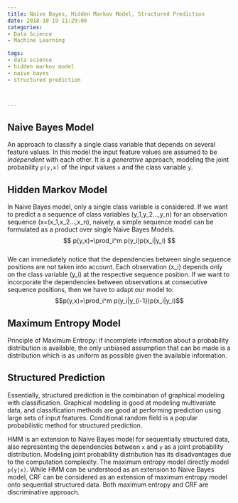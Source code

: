 ```yaml
---
title: Naive Bayes, Hidden Markov Model, Structured Prediction
date: 2018-10-19 11:29:00
categories:
- Data Science
- Machine Learning

tags:
- data science
- hidden markov model
- naive bayes
- structured prediction



---
```


## Naive Bayes Model
An approach to classify a single class variable that depends on several feature values. In this model the input feature values are assumed to be *independent* with each other. It is a *generative* approach, modeling the joint probability `p(y,x)` of the input values `x` and the class variable `y`.   


## Hidden Markov Model
In Naive Bayes model, only a single class variable is considered. If we want to predict a a sequence of class variables 
\(y_1,y_2...,y_n\) for an observation sequence \(x=(x_1,x_2...,x_n\), naively, a simple sequence model can be formulated as a product over single Naive Bayes Models.  
$$ p(y,x)=\prod_i^m p(y_i)p(x_i|y_i) $$  
We can immediately notice that the dependencies between single sequence positions are not taken into account. Each observation \(x_i\) depends only on the class variable \(y_i\) at the respective sequence position. If we want to incorporate the dependencies between observations at consecutive sequence positions, then we have to adapt our model to:  
$$p(y,x)=\prod_i^m p(y_i|y_{i-1})p(x_i|y_i)$$

## Maximum Entropy Model
Principle of Maximum Entropy: if incomplete information about a probability distribution is available, the only unbiased assumption that can be made is a distribution which is as uniform as possible given the available information.  
## Structured Prediction 
Essentially, structured prediction is the combination of graphical modeling with classification. Graphical modeling is good at modeling multivariate data, and classification methods are good at performing prediction using large sets of input features. 
Conditional random field is a popular probabilistic method for structured prediction. 


HMM is an extension to Naive Bayes model for sequentially structured data, also representing the dependencies between `x` and `y` as a joint probability distribution. Modeling joint probability distribution has its disadvantages due to the computation complexity.  The maximum entropy model directly model  `p(y|x)`. While HMM can be understood as an extension to Naive Bayes model, CRF can be considered as an extension of maximum entropy model onto sequential structured data. Both maximum entropy and CRF are discriminative approach. 



